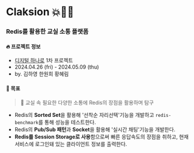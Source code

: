 # Claksion 💥🚗💨

### Redis를 활용한 교실 소통 플랫폼

#### 🔥 프로젝트 정보
- [디지털 하나로](https://hanaro.recruiter.co.kr/career/home) 1차 프로젝트  
- 2024.04.26 (fri) - 2024.05.09 (thu)
- by. 김하영 한원희 황혜림

#### 🌳 목표
> 🧙 교실 속 필요한 다양한 소통에 Redis의 장점을 활용하며 탐구  
- Redis의 **Sorted Set**을 활용해 '선착순 자리선택'기능을 개발하고 `redis-benchmark`를 통해 성능을 테스트한다.
- Redis의 **Pub/Sub 패턴**과 **Socket**을 활용해 '실시간 채팅'기능을 개발한다.
- **Redis를 Session Storage로 사용**함으로써 빠른 응답속도의 장점을 취하고, 현재 서비스에 로그인돼 있는 클라이언트 정보를 출력한다.


